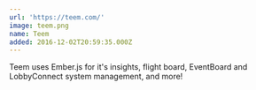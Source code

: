 ```yaml
---
url: 'https://teem.com/'
image: teem.png
name: Teem
added: 2016-12-02T20:59:35.000Z
---
```

Teem uses Ember.js for it's insights, flight board, EventBoard and LobbyConnect system management, and more!
